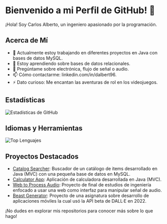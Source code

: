 # Bienvenido a mi Perfil de GitHub! 👋

¡Hola! Soy Carlos Alberto, un ingeniero apasionado por la programación. 

## Acerca de Mí

- 🔭 Actualmente estoy trabajando en diferentes proyectos en Java con bases de datos MySQL.
- 🌱 Estoy aprendiendo sobre bases de datos relacionales.
- 💬 Pregúntame sobre electrónica, flujo de señal o audio.
- 📫 Cómo contactarme: linkedin.com/in/dalbert96.
- ⚡ Dato curioso: Me encantan las aventuras de rol en los videojuegos.

## Estadísticas

![Estadísticas de GitHub](https://github-readme-stats.vercel.app/api?username=dalbert96&show_icons=true)

## Idiomas y Herramientas

![Top Lenguajes](https://github-readme-stats.vercel.app/api/top-langs/?username=dalbert96)

## Proyectos Destacados

- [Catalog Searcher](https://github.com/dalbert9615/CatalogSearcherMVCjava): Buscador de un catálogo de items desarrollado en Java (MVC) con una pequeña base de datos en MySQL.
- [Calculator App](https://github.com/dalbert9615/CalculatorAppJavaMVC): Aplicación de calculadora desarrollada en Java (MVC).
- [Web to Process Audio](https://github.com/dalbert9615/WebInterfaceToCompressAudio): Proyecto de final de estudios de ingeniería enfocado a usar una web como interfaz para manipular señal de audio.
- [Beast Generator](https://github.com/dalbert9615/BeastGenerator): Proyecto de una asignatura sobre desarrollo de aplicaciones móviles la cual usó la API beta de DALL·E en 2022.

¡No dudes en explorar mis repositorios para conocer más sobre lo que hago!



